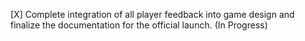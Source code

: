 [X] Complete integration of all player feedback into game design and finalize the documentation for the official launch. (In Progress)